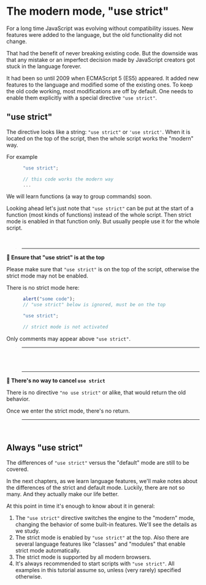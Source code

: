 # The modern mode, "use strict"

For a long time JavaScript was evolving without compatibility issues. New features were added to the language, but the old functionality did not change.

That had the benefit of never breaking existing code. But the downside was that any mistake or an imperfect decision made by JavaScript creators got stuck in the language forever.

It had been so until 2009 when ECMAScript 5 (ES5) appeared. It added new features to the language and modified some of the existing ones. To keep the old code working, most modifications are off by default. One needs to enable them explicitly with a special directive `"use strict"`.

## "use strict"

The directive looks like a string: `"use strict"` or `'use strict'`. When it is located on the top of the script, then the whole script works the "modern" way.

For example

```js
      "use strict";

      // this code works the modern way
      ...
```

We will learn functions (a way to group commands) soon.

Looking ahead let's just note that `"use strict"` can be put at the start of a function (most kinds of functions) instead of the whole script. Then strict mode is enabled in that function only. But usually people use it for the whole script.

<br>

> ---

**📌 Ensure that "use strict" is at the top**

Please make sure that `"use strict"` is on the top of the script, otherwise the strict mode may not be enabled.

There is no strict mode here:

```js
      alert("some code");
      // "use strict" below is ignored, must be on the top

      "use strict";

      // strict mode is not activated
```

Only comments may appear above `"use strict"`.

> ---

<br>
<br>

> ---

**📌 There's no way to cancel `use strict`**

There is no directive `"no use strict"` or alike, that would return the old behavior.

Once we enter the strict mode, there's no return.

> ---

<br>

## Always "use strict"

The differences of `"use strict"` versus the "default" mode are still to be covered.

In the next chapters, as we learn language features, we'll make notes about the differences of the strict and default mode. Luckily, there are not so many. And they actually make our life better.

At this point in time it's enough to know about it in general:

1. The `"use strict"` directive switches the engine to the "modern" mode, changing the behavior of some built-in features. We'll see the details as we study.
2. The strict mode is enabled by `"use strict"` at the top. Also there are several language features like "classes" and "modules" that enable strict mode automatically.
3. The strict mode is supported by all modern browsers.
4. It's always recommended to start scripts with `"use strict"`. All examples in this tutorial assume so, unless (very rarely) specified otherwise.
